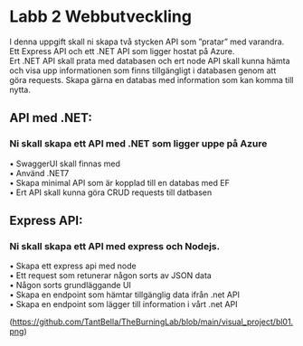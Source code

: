 # Labb 2 Webbutveckling
I denna uppgift skall ni skapa två stycken API som ”pratar” med varandra.  
Ett Express API och ett .NET API som ligger hostat på Azure.  
Ert .NET API skall prata med databasen och ert node API skall kunna
hämta och visa upp informationen som finns tillgängligt i databasen
genom att göra requests. Skapa gärna en databas med information som
kan komma till nytta.

## API med .NET:
### Ni skall skapa ett API med .NET som ligger uppe på Azure  
• SwaggerUI skall finnas med  
• Använd .NET7  
• Skapa minimal API som är kopplad till en databas med EF  
• Ert API skall kunna göra CRUD requests till datbasen  

## Express API:
### Ni skall skapa ett API med express och Nodejs.  
• Skapa ett express api med node  
• Ett request som retunerar någon sorts av JSON data  
• Någon sorts grundläggande UI  
• Skapa en endpoint som hämtar tillgänglig data ifrån .net API  
• Skapa en endpoint som lägger till information i vårt .net API  


(https://github.com/TantBella/TheBurningLab/blob/main/visual_project/bl01.png)
